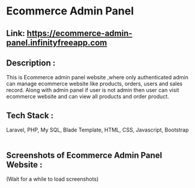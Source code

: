 # Ecommerce Admin Panel <br/>
## Link: https://ecommerce-admin-panel.infinityfreeapp.com <br/>
## Description :
This is Ecommerce admin panel website ,where only authenticated admin can manage ecommerce website like products, orders, users and sales record. Along with admin panel if user is not admin then user can visit ecommerce website and can view all products and order product.
## Tech Stack : 
Laravel, PHP, My SQL, Blade Template, HTML, CSS, Javascript, Bootstrap<br/><br/>
## Screenshots of Ecommerce Admin Panel Website :
(Wait for a while to load screenshots) <br/></br>

